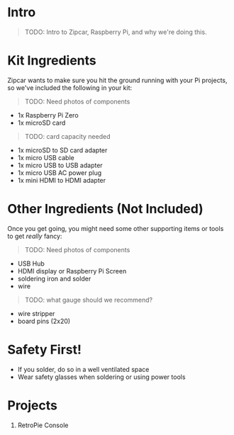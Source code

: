 Intro
=====
> TODO: Intro to Zipcar, Raspberry Pi, and why we're doing this.

Kit Ingredients
===============
Zipcar wants to make sure you hit the ground running with your Pi projects, so we've included the following in your kit:

> TODO: Need photos of components

- 1x Raspberry Pi Zero
- 1x microSD card

> TODO: card capacity needed

- 1x microSD to SD card adapter
- 1x micro USB cable
- 1x micro USB to USB adapter
- 1x micro USB AC power plug
- 1x mini HDMI to HDMI adapter


Other Ingredients (Not Included)
================================
Once you get going, you might need some other supporting items or tools to get _really_ fancy:

> TODO: Need photos of components

- USB Hub
- HDMI display or Raspberry Pi Screen
- soldering iron and solder
- wire

> TODO: what gauge should we recommend?

- wire stripper
- board pins (2x20)


Safety First!
=============
- If you solder, do so in a well ventilated space
- Wear safety glasses when soldering or using power tools


Projects
========
1. RetroPie Console

